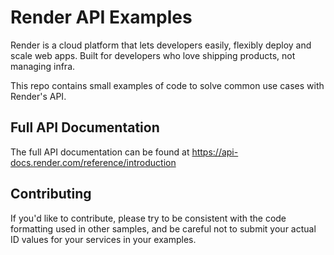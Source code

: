 # Render API Examples

Render is a cloud platform that lets developers easily, flexibly deploy and scale web apps. Built for developers who love shipping products, not managing infra.

This repo contains small examples of code to solve common use cases with Render's API.

## Full API Documentation

The full API documentation can be found at https://api-docs.render.com/reference/introduction


## Contributing

If you'd like to contribute, please try to be consistent with the code formatting used in other samples, and be careful not to submit your actual ID values for your services in your examples.

